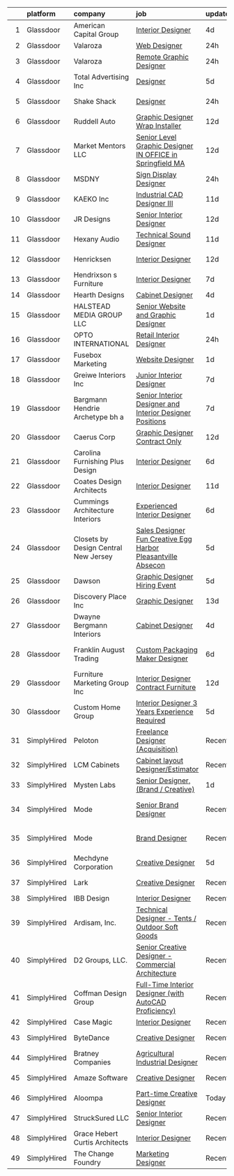 

|    | platform    | company                              | job                                                                                                                                                                                                                                                                                                                                                                                                                                                                                                                                                                                                                                                                                                                                                                                                                                                                                                                                                                                                                                                                                                                                                                                                                                                                                                                                                                                                                                                    | update_time   | location                 |
|---:|:------------|:-------------------------------------|:-------------------------------------------------------------------------------------------------------------------------------------------------------------------------------------------------------------------------------------------------------------------------------------------------------------------------------------------------------------------------------------------------------------------------------------------------------------------------------------------------------------------------------------------------------------------------------------------------------------------------------------------------------------------------------------------------------------------------------------------------------------------------------------------------------------------------------------------------------------------------------------------------------------------------------------------------------------------------------------------------------------------------------------------------------------------------------------------------------------------------------------------------------------------------------------------------------------------------------------------------------------------------------------------------------------------------------------------------------------------------------------------------------------------------------------------------------|:--------------|:-------------------------|
|  1 | Glassdoor   | American Capital Group               | [Interior Designer](https://www.glassdoor.com/partner/jobListing.htm?pos=122&ao=1110586&s=58&guid=000001833ad9e2218ddea0aea1cf9ec1&src=GD_JOB_AD&t=SR&vt=w&ea=1&cs=1_73aee815&cb=1663139701863&jobListingId=1008129870180&cpc=4192B1743C533FA8&jrtk=3-0-1gctdjon9g2fo801-1gctdjonngfpa801-49a573d86ea3dec2--6NYlbfkN0B3XlmmX8R5JY0GVPYs1hy9UL7zkqtRUdOtGQZvj_m_4IuzP6booOZUPu60buwtMphTteS4gHEXS4Kxho5tPn9Spfz8ryMGQPpk9cVG2vfC8bBMpv5C5FR_kzh2z8uIzhthKsJQ3hicNd6FUP9JK84YmFg_ACRsgmvVNO5sWGiF-XxkO9q2h-6EQJpZENRufF67umIPO-ngznbKgvro9OVWnCvbZpq2cKRz9mbCUJ4nhFOpm5HY0Bq3vjzsu4BGQZ1nxu30eL7KWjrFpEpAQsHcPYnHijJU2w5pTfHuROQs_SRAWhddZjrWrM1HcOCzzmM8SqhziSmve4Ku5a2CaNRpi5FqJLjDtTN8BxPtWvg24o7xUNGP9tZnVI6uB7c9Ce5j8JHfp777WX5FtISE_4jZdynihWerzSjbJH3YmyJldeh-O29d8Q5zfIZK6YNichtDr1YyYxr9920SFCg_IK8T)                                                                                                                                                                                                                                                                                                                                                                                                                                                                                                                                                                                                                                           | 4d            | Bellevue, WA             |
|  2 | Glassdoor   | Valaroza                             | [Web Designer](https://www.glassdoor.com/partner/jobListing.htm?pos=129&ao=1110586&s=58&guid=000001833ad9e2218ddea0aea1cf9ec1&src=GD_JOB_AD&t=SR&vt=w&ea=1&cs=1_ff1802f4&cb=1663139701864&jobListingId=1008137283070&cpc=39721386339D0809&jrtk=3-0-1gctdjon9g2fo801-1gctdjonngfpa801-e7bd67bf739dd1dd--6NYlbfkN0AtR68e5gWpPxoovZgA7Udo-dcymoK0NpHFMpIgh7LYz-pALWxTaWXTuf_YaYMLl6HnR0u2e8VldQxFnwE1ILXBZhMhjYhKfkknD7NuIH00NYO5vPzTjAyeoJCCwgkuKjp_8QMPl8nZlAjYoJkoayNCY60Da6WB6sCWSJATqUWcvQvzgMbIfwB3rTAdXYfyk4qQp6eQ0bm2htLwjLh8YzlK2eeulx7GZm0LA9sTT4bwXeqVQz7eIfKj5pllRj8GirTq3HbtAeikuaGhhvHZ30MYQTi0zIDuOT_wSgtbUxk0HAdPmzpYwlFbMb89Feh16tQHrprWV_fiU2oBFO7lGufqO_JuPcE2SnAmRyS8pc92HwFLn_Lqsr1QPOdJfDp1974yLpiiAvN76gtnka642wHW5lo9Y2Wzjt_-CSRGB7zJlSPovYDMklyIT7JawC83ZmTpk8D7MXUpKaJPIR6Qye5BMUqWIehi4BARhQoaaV0g6WTvnuWd6J8Y)                                                                                                                                                                                                                                                                                                                                                                                                                                                                                                                                                                                                                | 24h           | Remote                   |
|  3 | Glassdoor   | Valaroza                             | [Remote Graphic Designer](https://www.glassdoor.com/partner/jobListing.htm?pos=117&ao=1110586&s=58&guid=000001833ad9e2218ddea0aea1cf9ec1&src=GD_JOB_AD&t=SR&vt=w&ea=1&cs=1_0f8a9c78&cb=1663139701863&jobListingId=1008137095936&cpc=61B26E8FEFFA679F&jrtk=3-0-1gctdjon9g2fo801-1gctdjonngfpa801-739c9d6a71a72283--6NYlbfkN0AtR68e5gWpPxoovZgA7Udo-dcymoK0NpHFMpIgh7LYz-pALWxTaWXT-7nX6wHhEykZksmTZ5JhukyEdmiwSHwtQSTcNlpGPnpfI2cuG4LXi6WsDZ_TSUR9qkC-NbKGV2ocO6SwTVsqb7RocpBRdKx9nQofAPWA0z0YUS-MicLQY3jgsOcE-GQkrx9SQBB4eBP60Qz2SSD9yaHoD3GeOfbcavbAG2rj5rWkRv0yME6hGo55hTemBDvFhVGVW1dYWSYubJj59b2zOVFowWW9tT7Zs2Ibq2mH1SHOSLdeR6bEcuZZaNEJnrOJ87xjf8RzNf5eTg4pOjQJGhhM2Gqvg7bCuXT3d5b5Chbwma7kVU0j9uoVlsBPtEOuJKuuDvvyHiThzO3yDD_MMF08F6OLCOhd6SIg0G7U7wVZowIYAT-z1G06qeE4Gs2f-uxB2qgO0trnWrv6zIhVfVJER6l7p9CnnuGZ5RhjfS_s34b6K0ECiUjUmEwt0kxdaJSC1kbcEl9MrkLmSOlPYQ%3D%3D)                                                                                                                                                                                                                                                                                                                                                                                                                                                                                                                                                                         | 24h           | Remote                   |
|  4 | Glassdoor   | Total Advertising  Inc               | [Designer](https://www.glassdoor.com/partner/jobListing.htm?pos=126&ao=1110586&s=58&guid=000001833ad9e2218ddea0aea1cf9ec1&src=GD_JOB_AD&t=SR&vt=w&ea=1&cs=1_0d8ebbd0&cb=1663139701864&jobListingId=1008126139739&cpc=E11CA5D68E217C61&jrtk=3-0-1gctdjon9g2fo801-1gctdjonngfpa801-64ac5612dc67ce62--6NYlbfkN0AtR68e5gWpPxoovZgA7Udo-dcymoK0NpHFMpIgh7LYzy-NvFBPTC5puxXANnuhqobGn_8Euy_C9p-_Gj-Dr21ciBO9_LUeoYX04MMrL4qV0uA7bL8juwPWgaLu_YRDF-yepPR2-gnVUBiPjnl2uvMW9DMb8pioMX6K-nmr8Q6dItw3DekJjeaehjhOFBKU_ZGcLGpM88JaHJZMM-iSuEGHVDHLigNoen2EbnW8-MZS6MPCrqCxd8zG8fIzN8VrZi-KJN0Egq147WREPNGg8pLUt3GgwYFHCxrIaxxColceOOSAaRI28FYSI4rOPhcF6qp8oPVZHvH9h3GaDULS3qAHF5UgdGt5U62XmfSldk8t8sW8d76qVQxguxNu3N2PefeH_XWSFYM3Lx4auxdooLVrkGDe3aoMTNZuL_ZGKGMkBt69JCoJEJUGVlWX_Fs0gx8uPoP8uNjG2FSXvTy6Jrllof4EC7tZ5eJn4Pwx0Sq8diguyOPpCsIwOvUXZTIEZuu3PSPTXM3IFg%3D%3D)                                                                                                                                                                                                                                                                                                                                                                                                                                                                                                                                                                                        | 5d            | Syracuse, NY             |
|  5 | Glassdoor   | Shake Shack                          | [Designer](https://www.glassdoor.com/partner/jobListing.htm?pos=124&ao=1110586&s=58&guid=000001833ad9e2218ddea0aea1cf9ec1&src=GD_JOB_AD&t=SR&vt=w&cs=1_c9a3f8bc&cb=1663139701863&jobListingId=1008136047049&cpc=ACAF1607C5C1E404&jrtk=3-0-1gctdjon9g2fo801-1gctdjonngfpa801-01386aa55177f13a--6NYlbfkN0AUow_dxMS_v80f0u0K9MxgQayua8bWJUgZcUej3_6JYYtfmhx5VHDKfESYDm4fPhkI_MnjXd_2wJn9tdYnr0CSl4ydg_jn5ox7p2TxbMeolmqlsgal6YSjuCDVR9BgAtByDT2GhQwv7TEe51EBOlFKkBXgqrtVqHifVSoB8iHq2RgX4-sQ1BF4PhzQYYJ9ExtEraI_jplcjeC2HkpBxRSiKoLOOeutz6LqEUN33MF5_oece7wuPvhyx6JXnzKUFwZcSDxSs5VpKFJ122EWjZj6lsf9QnoZooJG4rdVhY5R5Zu3Q8M5Eh0AG1sVaFPAyovU4k0385NNt4B-p9I6puY1Z35BLO-9h8uq5Zc4Yv2MQvbXUqXuA9sdxY9fpc3tSsPgoZlyROgEKBut0koaOo_67-ScgrIVV8UTz0Yovgnxr0_2Grd0Oa3ABhlW2NMVIP0W5iugqb8MdGGJXsfajUzI4W-ckG3ydtljnBK2Wi1rrbPKYmeqB85diYIB1XqeBYSwi0Xq6CmNRb3E3CY_L52IPy1aiFlKuN6egBOAgd44zzUnKVHjnyJ1iljts_7mqRK5xrSCVIhm9Hft49RdHLlso93-2D3I23n0qDRYXvhMh6V6XgsJbKLaOu2XJsf3pGHlYlOB0Cs1awLAvkDUiGRXW7fzq2QHwkG92CRoEeNWY3FRBPscr8VlN4U2hNrh0JHvqIZwfZ3AyQL7UAfBQYA2qvTleWO_Z6ruYuhBTsVCPOzUADXofOFBLxmUysR99HNmPhvpPIfigQC8QEG73zzMwfmFPEH8nq8n-rAEMkevcLEWQWLHkDPUpUYty8KUfN5C4bs0DV9y-5hl-3b7-FTdv3yGElMVDc3SgRoMxjf6KoImxeZ5euW1h8YCBq-3N9WSx2FnK5XCYBROdgfo8ltth25dlSl6biNMSarDq7D0rxU592Wa7KTlIA255mmaUaqEW5yWGxZqL1EatPvGIjcNtD17rM23GfY%3D)                                                                                                           | 24h           | New York, NY             |
|  6 | Glassdoor   | Ruddell Auto                         | [Graphic Designer Wrap Installer](https://www.glassdoor.com/partner/jobListing.htm?pos=111&ao=1110586&s=58&guid=000001833ad9e2218ddea0aea1cf9ec1&src=GD_JOB_AD&t=SR&vt=w&ea=1&cs=1_4f07d977&cb=1663139701862&jobListingId=1008111624350&cpc=99FC2E46D2461AEB&jrtk=3-0-1gctdjon9g2fo801-1gctdjonngfpa801-fabb5426b8f05f83--6NYlbfkN0A0k39Bnz3dYLjemisttO_HEYWYOtZl2cOGQ9Uy4y7pOZbuKG5Q2OGL3sRabwBXKW5DTW0YsGxB8a8jVPVnMZliGmgL4v1QdVL412mdEtgB1iPJYMtu0aLPFY1VFPS0A4qAsUdLlvCKwYh0hRRtoG9wagIcVxV0Lbc75p0zZ_E-SIIdmVMsHdkME-i9FGQmOMOFPQ0RyUWwnllTnFxYiC8JUW4Ggs2zGi-2vmAm65AWqjOrhpIe9EYz9cFwynJSgi8aonfKV2INaPh1463L5K1pLkTz4dD-lJNYb_bzjzSRxY6wuSEIo9fy6XiG57mSWSB1HnlvVe0p3w4v7cdnvenKsQKMAoY4x8-GSlpV732v66bp4fucQW0yYLiMcoo1uphTJGK9yuMy17kkPx6d_luj9jxpykBDcRV-KWPfzF-pl36ykdbiSCLm0sdTaVR63K1ZreMxr1iFyQetPdFJx08tETdUMg1xhQqUeTCUtIjsc0jRyn97ddLFh56RNIgLL0GKCvywuDo9k3j8TJnKNF6AXDvbRedD7ZI%3D)                                                                                                                                                                                                                                                                                                                                                                                                                                                                                                                                               | 12d           | Port Angeles, WA         |
|  7 | Glassdoor   | Market Mentors  LLC                  | [Senior Level Graphic Designer  IN OFFICE in Springfield  MA ](https://www.glassdoor.com/partner/jobListing.htm?pos=112&ao=1110586&s=58&guid=000001833ad9e2218ddea0aea1cf9ec1&src=GD_JOB_AD&t=SR&vt=w&ea=1&cs=1_2a75ba82&cb=1663139701862&jobListingId=1008111320209&cpc=97514748921969DC&jrtk=3-0-1gctdjon9g2fo801-1gctdjonngfpa801-6e7a9be149af8b9c--6NYlbfkN0DrgQq5ECBajiuqohNCSf6c7_2Cek-sBUhiO2bmmkiCIcpzLyXLzEAobB1BlljXTQYeRDkEe9Da0WrE3niRBRErVwnKWMW-V_tJxNQ4UPHhP75XU4wGuqs0r_oL92-aWPAk-DeqLYnACAeU8dOYDwy01NOsSgdULLHwhFVB1BvfuXWg_-59QgRwwsVPOGPB2bdWkgQEIIeT3oFtbQjcsSN2oXT8R_CFZH-AssO2Hcwmpe3Yg-wzM7hs3NF507gULeBSdFChYp8xE5KvHbLadITbUWrAIl5D0KtiZj0pMrt_Tt_nK3Z1bXUBmDawbyrC3r5hQfcxKjJDiYJLrO1qqrH4jcANxl4DhBIf-Yk68OnHBfQfMgmO6XqFccKnwlRCTj1bjDlVpvF57kuzAezNhG21vqhZeN7FfLgZiV9C8XJN2mL8OLhQWlTENJQ3baA8W_jbjNCpdHaatiL8j3J01iPq1lq6MFieLv44uanDvN5iHBcvfkeJmhqS22iB68GsFmjZXdkv3ASltbKnUZhiNl0y6FtNkLdCrEPzyb3md5zTNks1yiOLk5qD)                                                                                                                                                                                                                                                                                                                                                                                                                                                                                                | 12d           | Hartford, CT             |
|  8 | Glassdoor   | MSDNY                                | [Sign   Display Designer](https://www.glassdoor.com/partner/jobListing.htm?pos=113&ao=1110586&s=58&guid=000001833ad9e2218ddea0aea1cf9ec1&src=GD_JOB_AD&t=SR&vt=w&ea=1&cs=1_fbbe76a1&cb=1663139701862&jobListingId=1008136297224&cpc=1F1FB261E206CF3E&jrtk=3-0-1gctdjon9g2fo801-1gctdjonngfpa801-df94da1ccb595409--6NYlbfkN0AWwfTtop3SFTjl-sl5d4TBXLs8AKJZxNua0zrziULpBzf6388kAHwiFAYQO_UDoeuEGrpjvLEwmvEFzYFC68N12iu0Ztlx3JJjzhY3oWeCwgutGUDKcHxdGkqWqm4u-i19BqCHi18qg4Lmp110bBZtxj4th8X_uCf9QLke4llg0IQ0EC-LgWATjGZPP3sYq5vky1EPeTYfNhcEtKTLjFM3Vh7b8DbE6iXX0aMt51E19meV2GxIqH-qxWx7cchs_bML1kaeKibGFNF_N9OD11v7aosoSdcs_zeQJCS7g0bbb_XCrUiRxmtvoCplcx13TDzZwTF2VQ8jIHEAzifLfx4-qes9BDloqiZW8s7UeL8wB1bywgf9USr_1749dh4T6tVrwHCCmaBrSbuJUXuGBKNfsiHBYw5rJOdZv-XNnM_bK_BpRtKvKvOIsSzD1MduAqHljAEugy0rM6-7tYzh2OIIn3zCx7bkgb922GQ8KwUKux_j1elUBdKT8cS6LHwIw2E%3D)                                                                                                                                                                                                                                                                                                                                                                                                                                                                                                                                                                                       | 24h           | Hempstead, NY            |
|  9 | Glassdoor   | KAEKO  Inc                           | [Industrial CAD Designer III](https://www.glassdoor.com/partner/jobListing.htm?pos=130&ao=1110586&s=58&guid=000001833ad9e2218ddea0aea1cf9ec1&src=GD_JOB_AD&t=SR&vt=w&ea=1&cs=1_f05b4cf5&cb=1663139701864&jobListingId=1008114117022&cpc=4917A65B8F970FF5&jrtk=3-0-1gctdjon9g2fo801-1gctdjonngfpa801-53a131ca1e01bfb9--6NYlbfkN0C2ruSLbldHgJRxGqX58M4ekFWuaOJ1Xy3nZgzYPyc2K37hwv1yneRTMpw4w85NX2fUmk8YigI5SqQ0oElwBpC1AAFwe_cf4kNXoBmsTHim4bjvN3m2meAD0FlmqiYpyc6KnyR-Vh7KwLsETvsGMasP49Knr9aXe3sUA7JwdrKp5Nw-NIVdVIgS2cUfH3piJnWscz_3eGQC1uFF8O_DvYHxYx_BajKNjbvbFyia1ty6Dq37M8QmVy8Ir3d9vsvJJG8uXlldID45c_w7AvDtwQ3rZpcELADaDh0FqU38TecCdLajvhXoHxLyIJU8dRbaAhxLiZFSAZdK32SMrQ8awF1i7ZBn-w1KB1MJN_20GwVXsUNlGFBtRO1R78dDqB1BwyERkkBJCAhOLSgfsjHP12YLk2rj2j4kzIcNbFY4ke4Hm7AykpyrPDWrzvuev8hF-4UwHSHJGRI8VSbJc7OYfXR2c9-fq0L7xLQcf2C_NhxSSsl7j8jGWJ-3kslRRwvwJ7u1xpTtLWUiB6K2x0wwzz-2)                                                                                                                                                                                                                                                                                                                                                                                                                                                                                                                                                                 | 11d           | Chandler, AZ             |
| 10 | Glassdoor   | JR Designs                           | [Senior Interior Designer](https://www.glassdoor.com/partner/jobListing.htm?pos=109&ao=1110586&s=58&guid=000001833ad9e2218ddea0aea1cf9ec1&src=GD_JOB_AD&t=SR&vt=w&ea=1&cs=1_1539960c&cb=1663139701862&jobListingId=1008111206638&cpc=0532D3C59FD6A6A9&jrtk=3-0-1gctdjon9g2fo801-1gctdjonngfpa801-8a3360741b28fa9c--6NYlbfkN0CnvnrZV6i1JGX1yqycrBVKxG_QbmFGo1hJvaAPDrdCVZraHxofdUZbPrEf6gsxncTWUWi2hXZ9kFPSHrp97bSfGEE8dC3HgMc8QhFreAhyez753tr1K99sE22gcMN-rHO-iUwzDMrcUI3imhT8h9WpR936hwtBiAAsibv6rn-NfPShPYqDfESs-RIOsUK1_MsAzrleAuOn2Iy3nGExp_auWYok7yEoRn2is4TkJdfvCNcKcQVazySVhkCovuQgDZ_nJJVTRwOPHjMJS1HUQsRMugzNoUUjdpWtQ82TE3C5wjf67cts2sg5MMe5y_ewuTUaxWD-RyzXKtXtAFEiUb-2YDSrtb-LohQ6a2OpKZ_1EuxBa9WMmuE3B1vjvIDFr-h9aZ_rcT77IKPVMsKZBplqp7BYCwiPtKCq4np_x354XMIyaB7WffQXLYfaf-IU3RsqBN01_bqa9boAOuMCF5qYvrX2zCE9PpYky5U525re1dZqB--LtWc8VvJsYGcOuJybGgdk4kqLBQ%3D%3D)                                                                                                                                                                                                                                                                                                                                                                                                                                                                                                                                                                        | 12d           | Miami, FL                |
| 11 | Glassdoor   | Hexany Audio                         | [Technical Sound Designer](https://www.glassdoor.com/partner/jobListing.htm?pos=125&ao=1110586&s=58&guid=000001833ad9e2218ddea0aea1cf9ec1&src=GD_JOB_AD&t=SR&vt=w&ea=1&cs=1_115c3049&cb=1663139701863&jobListingId=1008114321181&cpc=BBE10130256F0C4D&jrtk=3-0-1gctdjon9g2fo801-1gctdjonngfpa801-0ac8534fda25569b--6NYlbfkN0CFC62QAxPlQDUanI3CInFwDfLuR7bBing2k-9qaB2Sgc7mfRdyTz-EnIjEcjqKoAh4_ZZLLwyGjkgqwi6svkxAivLIJAIQwILeIjbqoOs_xRSKFIya7sfTf_opYwReedpv9fbyaMfagL_ldIDi899DzamSPVTzKUQ6FBR6yrjTDkrfgnIyK-QPzgec6zIyhBe2A6eYHC-wP4y2CmNC1MSQOdI5LBvcCUi4qgK9NVuXfoegqfl-I6008GliAbQdLzbV9G8Rx2mnpLZSkdViI1VsYGoi2-j5dTnLrJlCy1JEh_eBrpz7GIwjAJQQPetF7p6yl7n1RudbD4AYy8q6_lRF3RpdBXcb9ivhkqojmZEQAlo51Kpt1nBoLTobif3w4cs2t0OmwzO5jDcBB0H82cYK2iAPFbyzZ2Cg4IDErOJ8q_NfiBygljN22mC-az7pIzp6aNrTKDKFR4L4oGPl5NwSD_7ip-8h0__o3CU0z_F_zrpehe1g18KqqB3XmhLpIR4%3D)                                                                                                                                                                                                                                                                                                                                                                                                                                                                                                                                                                                      | 11d           | Bell Gardens, CA         |
| 12 | Glassdoor   | Henricksen                           | [Interior Designer](https://www.glassdoor.com/partner/jobListing.htm?pos=105&ao=1110586&s=58&guid=000001833ad9e2218ddea0aea1cf9ec1&src=GD_JOB_AD&t=SR&vt=w&ea=1&cs=1_cac63fe5&cb=1663139701861&jobListingId=1008111750044&cpc=CE636C005BAB0D84&jrtk=3-0-1gctdjon9g2fo801-1gctdjonngfpa801-d2621a4cf2cfb58d--6NYlbfkN0CNYby3L9ttLAtiQu883hc5j1bOZ_acuRkJhBQ5cZH6P_dAVIII6iR_UVR4GaMSq4r9xidE6dhbBSCKVKjViqwWxih4fJc2ppt6vClhKP7jvHhT-fIn2nu4jRBYOJUKmCbWafPW1NKTkmfV47pk_YZO4uLUkJa3iTZidNr7awH9X1-9dK_Uc_seWiL57Jvq7jxHklLcrO6uyWshwD02-iVv5d6eXNIB4BfDGwe89m8aKI7O8O38vOL7HAolqMAqkcQHyiMSbhSHZ3Cs6eKcQ8NS_A_63a7LrR9b1HY7MmrF0YmRmfNk6Tt4Pv4GEmC3LPIG_LBvvdpP6CLc7S3NRk1AJGs8QyVhGEDqPLmIcgNlCaqbXbf76qJqH2GKYzBAOv16TzmODkj12mW4QeAakha-dLn8LAOQ_1qnE386aGnJ8H2l-yqoopede8pMfuCr_ty9E7DlvRqDap2ZOzTOM7DNCvOiwW3QJxOfHyLTstxG-GbLgcabxxrPrTwqkmUW8Jq9SXEftHNsLA%3D%3D)                                                                                                                                                                                                                                                                                                                                                                                                                                                                                                                                                                               | 12d           | Minneapolis, MN          |
| 13 | Glassdoor   | Hendrixson s Furniture               | [Interior Designer](https://www.glassdoor.com/partner/jobListing.htm?pos=108&ao=1110586&s=58&guid=000001833ad9e2218ddea0aea1cf9ec1&src=GD_JOB_AD&t=SR&vt=w&ea=1&cs=1_62c7d957&cb=1663139701862&jobListingId=1008120764687&cpc=09378D6C9F3FC603&jrtk=3-0-1gctdjon9g2fo801-1gctdjonngfpa801-f62b262fc53cf12a--6NYlbfkN0D4nuovUOU2dPryPr7-xanE7ZFWASvaSyNm3BqXIbrO0pY-U6ffeJ8i4zFbkcmCrkYOf74jbyunldmRO9knZpZuunVhdLv1JXdoL8x2Ps5bRqpVLx744pfDm3xoOEDQh_D7sB4WEIJjFDSPprbwTeSp_FbJ-peqBN-iNbYFlBBvDoWiMAt1tLkk10I1IljJmykLTSbvdZUFSjqt6XQuykDDNVByK6MMD5U2TSfjdZOkb9quNlHbJEKyYhP8Z_djR9EDZdHeBZj7iSuNSZhRO3QWAvxfAW8sSsvQDeX1i2ldhTTx2hPkj3Cro9B67Wj6yTZ4v62hGH1ZVKnu6NeE4j__jqfmN3gXBjHFZ3wmYJm1_lQfdGl3f5-1oNTsEANa3Gm2LkTG3hGWCzXrI9S_kgqSDY55EsteRI8KSNWmA0gtiWV7DPpDXY_Z_R45pEwwdcDVic6Yv001WxBFTFXSxmy4XKN2n3eyOFB4ZTJB4Cy96AEaGrrMkTkRdkEGlOfR6YI%3D)                                                                                                                                                                                                                                                                                                                                                                                                                                                                                                                                                                                             | 7d            | Furlong, PA              |
| 14 | Glassdoor   | Hearth Designs                       | [Cabinet Designer](https://www.glassdoor.com/partner/jobListing.htm?pos=106&ao=1110586&s=58&guid=000001833ad9e2218ddea0aea1cf9ec1&src=GD_JOB_AD&t=SR&vt=w&ea=1&cs=1_8b3f05f3&cb=1663139701861&jobListingId=1008129246962&cpc=9C2513B8B21880CA&jrtk=3-0-1gctdjon9g2fo801-1gctdjonngfpa801-0923a9190910b3f0--6NYlbfkN0DLxniXb9xd09bch3T7EymxCrgj1jiT2kSu__xrmi42oAG3D01sYaWhZGCHF7hgARijW5Y_siHFoLR5YhdWaYNapx2qHwSpGjwyXJKJ1tm26dbMbJk7pKM5lA77s4pUFHEs1CE7uPvWlgTDRfZW7cVDBVgFfQ4eJ8eORy7khWcwvz2h82FGjOYpNhb_1YMb_poxTKmFOHYihHwCzHshCuBWzAA-TS9DZHp3L0dkt6kNHW56GE6Fst4aRJDewtYepKwGrz66w63zoeF2D9UbzSxYQ-t9snkcVseqTpU6xFKJVdm8qJqwFik7n-z9mTpkN6Av0N-JTrXc8EfW9_18F5O7YEkTZZgmKLyQzYUUauVXkcTlvRFByBTadRYMD6jSLsmL55tu6OQwLvR_J8Gf_Uh4P_fONP5mdSCTK5mqoVX4UK3AmFEWf56Olg2JeiWHbzFhdF3DjLn6kKw41VLC2l3VINoj0hHYYHwzangzL7shWeefHKblCwPFZy0l9Sw8-2M%3D)                                                                                                                                                                                                                                                                                                                                                                                                                                                                                                                                                                                              | 4d            | Marietta, GA             |
| 15 | Glassdoor   | HALSTEAD MEDIA GROUP LLC             | [Senior Website and Graphic Designer](https://www.glassdoor.com/partner/jobListing.htm?pos=123&ao=1110586&s=58&guid=000001833ad9e2218ddea0aea1cf9ec1&src=GD_JOB_AD&t=SR&vt=w&cs=1_59f0fb1e&cb=1663139701863&jobListingId=1008135097453&cpc=151E51E148764572&jrtk=3-0-1gctdjon9g2fo801-1gctdjonngfpa801-28596523da6c0dfb--6NYlbfkN0CKpraHHsEcuvJldHh9lYb6MSUQnY31yEhbu34n0Z8zJ2HzSiEwYgyR7dJpaP7MO-j4FNMBKK5fogKN_gCmyg4_Qmvpa54LMgM40Tgzzsr4sF_NkZ5LZd_e6RN5FIzZdBGkW1BCw9JYrMMUX1oANIjZ7pCiVs-RcDEkrNOC2B8NeIGsvU6jpaMt2NkjSUjkBESEmI1M1hsIVxLDt01kia2oSonMfpF-OKAnP5qiVoo-9geai4WD2JExzb_P1ubx2Rx7lzmYFvsRXOAhyXU_qvNkM26qtlGXWUkgH01tpP3YWj17LhuIkd5xM4nDdnQWP4BYz47-S0c0sJNTbKApqzhUrk8LUibdmKLQVO5c-tp7Krizv5edNRx3AFCRIwd92Vhp17ntwWzclpEOq-HYwcNed1Td-vr4YsPi6Mre1dDvYZSu9VtNWGdSPYF9xl080yN_6l5cwNYERTbO-p7FeCM5HYtSGiBjxFDgLmkcqz_j9w%3D%3D)                                                                                                                                                                                                                                                                                                                                                                                                                                                                                                                                                                                                  | 1d            | Remote                   |
| 16 | Glassdoor   | OPTO INTERNATIONAL                   | [Retail Interior Designer](https://www.glassdoor.com/partner/jobListing.htm?pos=119&ao=1110586&s=58&guid=000001833ad9e2218ddea0aea1cf9ec1&src=GD_JOB_AD&t=SR&vt=w&ea=1&cs=1_bbedf287&cb=1663139701863&jobListingId=1008136891207&cpc=51610AD03C13DB81&jrtk=3-0-1gctdjon9g2fo801-1gctdjonngfpa801-38e0d26daf668587--6NYlbfkN0DTXEPot8bQs6vL-0KsHuyeBXsp9NRYqLssF11gmcxF1FPK71qYPn8Ryec7son9nZWjbR6l8QwLyoR_3WfwHO5k4a5Z-guSzEUrlymBHoFpkffoZsQuuQuSQmnEGjKlvTJLm7Tos5vyzGWm4wHZU3ZzJ3ap7dAivJ6hOn1BVNYdgfz9SNzeZUccozdgYo2pC_IO_MhXO5gk5CuvNuerSyVpNwYQWrWrtZ1rp4cxeY77dJI11wx0JAV_604pCir0sAh_ArBmeld9_bowJY4pQWIXkSvslpjt-X7NpMVx25VvOFdnWl0c-8m-RmbJcRiPzCkx1J1sEduBuJzhRP_JcjZ4w_Ne7NK_SFEtLpr2uooF_WcO1lWBQqpM49ku94eja3k5kd-PK1U6IJM_r5UWLIvSq5EljjTYJDb2tF1t3QK-VYrBLL3fykU6sleySwC9QACFCVY01xfKB75zDrjsxKgm5npTcAU_JimMugedayQRpj6-lVkRfselR_DM0t9UadsHmbTydJDEONk8G-S7y0LO)                                                                                                                                                                                                                                                                                                                                                                                                                                                                                                                                                                    | 24h           | Wood Dale, IL            |
| 17 | Glassdoor   | Fusebox Marketing                    | [Website Designer](https://www.glassdoor.com/partner/jobListing.htm?pos=128&ao=1110586&s=58&guid=000001833ad9e2218ddea0aea1cf9ec1&src=GD_JOB_AD&t=SR&vt=w&ea=1&cs=1_cd6d912f&cb=1663139701864&jobListingId=1008134218184&cpc=FAE5E775D180B2FB&jrtk=3-0-1gctdjon9g2fo801-1gctdjonngfpa801-e309f0efde6269b5--6NYlbfkN0CKfA-soUf75Q7iZ129b2H9MACh9ki_Lh9mMeku_0ONApGwNMwnvEOEL4QN9RA0nEweruqbHhN0Ajj-K2H7yOx9EUYXE7ao14iCzD-sl2niRhibpFoKiQCKnDto1U2G4lXYcQFThLuj_VQvgTRyMn6mUOnMGVptKTY9j4bzQo1QG1i0WfGe0CX1x_m1GDJ7fKYR9Bx2tq4eHALP6ZyUdLRz35gCYlj0z7Y5Tzt0SwHdHYON7R1xRZVmleG2rqZR9xK2E7_9T-i4Mf-okMtjCBaKs2uRHl-QIR82y7Qqk9248kug6ZHPgqAJeAIDZSy52tIM8fycqb-tfdNEeH35mfLALg-wSu9EVYw7aqQ_wU6i4WK-wiZu90OC5vDcnGkVI3QOiF0D0huiuO1Gd93f2UqMzlVs1kaL8QqmRxYXTzshqyRtyH0j_B1-Uby9FXyUk-bbYWiVkMwAcqylBjY5db4W9lmwU8kb-OsJYdQcVmvqjlmKwjj5qdjzjBSZwiNEfL0%3D)                                                                                                                                                                                                                                                                                                                                                                                                                                                                                                                                                                                              | 1d            | Remote                   |
| 18 | Glassdoor   | Greiwe Interiors  Inc                | [Junior Interior Designer](https://www.glassdoor.com/partner/jobListing.htm?pos=103&ao=1110586&s=58&guid=000001833ad9e2218ddea0aea1cf9ec1&src=GD_JOB_AD&t=SR&vt=w&ea=1&cs=1_a28f5eff&cb=1663139701861&jobListingId=1008120479404&cpc=C63741462EE9FF65&jrtk=3-0-1gctdjon9g2fo801-1gctdjonngfpa801-77e06069c353c138--6NYlbfkN0AHpFLDskz9EYLlnUzntKWKmSYtC0mM91OB3RRU8FOjathOEukcJDONM2IUeAVLswkjan6t8QiJeSI3y53NAExWzxtmOGx9DIYCL1oPpSLJgzGBVliowIn6QH0SfuqvMuAASAAsI0IzL2yVwCANom-bL7yJ4DZq7v_dc92uh9U3JOh07fNPw42j38S2CifH62rrOViS69yMzjTl4LoKd1wK6FPXizqZSLCR4HdFfi1a25QBqV6R1lDWv0xBNIy75uB8vt5fiYjlfYv4PooUbr7CWrBSgNiWcaOTc11-Sth1VPcNYSErpMt9gKO9aF1USDxHOUbW3X9a5aTF4-vu3z0pA6FASOWGfn1IL26n-FOq2IponxVfG-Prx7W1AKs_SxNF0EYqaQpmFkZtmm5cLimgE1gZDkEyjzOY6_u95rg_dRUb43cVFvJewMsScuBbC1HLpyXcDH63oAfXFe1kLEh-_KHLh-9-JG9JWj7z1kI8grkxLypzKtYrz6z-tEUenrvKvqCU9tG9Rg%3D%3D)                                                                                                                                                                                                                                                                                                                                                                                                                                                                                                                                                                        | 7d            | Cincinnati, OH           |
| 19 | Glassdoor   | Bargmann Hendrie   Archetype  bh a   | [Senior Interior Designer and Interior Designer Positions](https://www.glassdoor.com/partner/jobListing.htm?pos=116&ao=1110586&s=58&guid=000001833ad9e2218ddea0aea1cf9ec1&src=GD_JOB_AD&t=SR&vt=w&ea=1&cs=1_c16efaa2&cb=1663139701863&jobListingId=1008120888480&cpc=0532D3C59FD6A6A9&jrtk=3-0-1gctdjon9g2fo801-1gctdjonngfpa801-7873158990845d6c--6NYlbfkN0BHIfC1zsKGIu0R3teaIu8liT7fbRNLaQeDQfcPJweUKxynNxS1I3QAkavYLlUdMSFNQh06rqrvMuW9i86_sUl5w8--_5q3ImFzm_MCcEKk9kFDdZrbGwMtcMTsqL48lya1dE5GfZzTEmvKkVLUglADS4T_jiE0rmLYfxWjFq7pZK9qwfqRk93-7kAZd0WEubFiaNqF8qOEYHXeH-lO4sc-_Cv7o7LV9hdcYmvX8oG_8UqBW8HT9hV4Owqmd0F9DRXqHP1IaEn_mvchRmd3ldm0Soaiqu0OwXsR4aW39eIQsf1cy2Xl4ek0NhG-09afpLlb89cb6dGqhimNhcrACWnl3gOcwmpUQqizfNe1fgXzm2EENDhrN6309F7GIWrUu9TfIOOm-QTLsAJeZtHOogo28ujCtc-__bxcVcDcx2bQTHu1Yjykmf_w9s5XwkSqVBYW37aqeTSdOvtL6kKnNLN8CulYapSETl4x7CHRfT8Y1P7GL7frjXWaojnvJ2KSjbt9KnOOUNxdMTwvzTdUJHSGO-HiRKjhNWaRThfchGiI4a-tBM9Cz8EF)                                                                                                                                                                                                                                                                                                                                                                                                                                                                                                    | 7d            | Boston, MA               |
| 20 | Glassdoor   | Caerus Corp                          | [Graphic Designer   Contract Only](https://www.glassdoor.com/partner/jobListing.htm?pos=107&ao=1110586&s=58&guid=000001833ad9e2218ddea0aea1cf9ec1&src=GD_JOB_AD&t=SR&vt=w&ea=1&cs=1_81e59166&cb=1663139701861&jobListingId=1008111767016&cpc=4FCECD61B6F8FA67&jrtk=3-0-1gctdjon9g2fo801-1gctdjonngfpa801-df7a64031718afd8--6NYlbfkN0CQLQ6SjEM4-x_iaeNlTeM-6yl7yfOj5C0XdZ0mkb-oA9kgtkXcXXjrGeBeG2wEdgnbSOP-5_zh-XMedZfvspCXmGU4Aj6Q1cAUKuDRurS6aNpCf-JWf3i9EwGF7lofJctr5w4kcM0qrjvUP_YtDLWAofltNqM1UEZx-PMjZiJMSzm67SAGiY0cCZtvkOsllZMdrmYwNPrANoBzGnG5S_B_xxN6dA14TMqWul4_vVDbB7ZwqS5O0PKjKiGt0VEUYbhm_341hFYV8np3D0DfIxWQALh-aDsPR8J_l3oyA96KmfkTiP906xLnA6yrjTrH9ikVSnwlzkGg_cSj0x_0-XIYyEzTt2TD1WUih1DxqVrIKXEOnF-xKjQJpzrZROEZ1g1RA_jN0b6ctI2AmyRCy8O-iFx5FTfBxL1YpxTZd3WfdRh8Ij1Eb-Fb63f9HCgXNubxfpdcUK08P3Pz1es4omy5p4iZTO1zNvd2oxWbtcwipj5Fa03qSZHQt3A3uZgS_BoJimdMrRd7s9qtFns_k8zR-0HX2oobtk2tZQEW9ZEbn5ZS1t7Jldd1CJq6dqcHgyV7kkwJnNajo5hHlLb66ok3PWWVEi9E7zVpj27IyBmnPcSLqBBA8HzGa2EoV_l4VkH2GKZRPUtQE5TiHkZcp59oVoCYO0eApm5ZfFRgI6_JEg%3D%3D)                                                                                                                                                                                                                                                                                                                                                                                                | 12d           | Arden Hills, MN          |
| 21 | Glassdoor   | Carolina Furnishing Plus Design      | [Interior Designer](https://www.glassdoor.com/partner/jobListing.htm?pos=115&ao=1110586&s=58&guid=000001833ad9e2218ddea0aea1cf9ec1&src=GD_JOB_AD&t=SR&vt=w&ea=1&cs=1_ec2bfdb7&cb=1663139701862&jobListingId=1008123125363&cpc=A1E53952C47554AF&jrtk=3-0-1gctdjon9g2fo801-1gctdjonngfpa801-d7c77e3bac07a525--6NYlbfkN0CB1tmP7rfbaHtYFmPjg1Xv8BJr6DUbyz0HQmM4H563AurHCftAr469N5qcCRRcWo0yCwrlICvq986v2AYkH8XxmBF-ajXBDlW8nN0CRf-WOsCSjMRHhq5vjG22NG3gHcT_qed4He6Fer0WH_FjL8wsE-l4tGOurxWF_8yzuScwdbY4wVBsYFocL2bGMjTwgP-IVBMU1QKxx-GgAZmfT0zlsgnVegWhMFu4EVDrzDE0C94m46Gs0IRdGiVyfbnCYxEQNqqx1VswvivdXSN0pP0-jzKwEOG87tOx2-KFSzJFfvFYsEnN8Avchx2uvX1tY4FdqLWxnAcbcc9EWqGT_F0Y3xZvGux9lBisG5KIrdCvQA_BuZCPcK5yuYSyCMJlt0vVsnhecyKeBQKhIIHIssQ91L2jq1HaWqTUM7EgIu6KP5lAhdAjGtVG1jCFp2oQ0iE0A5yZ6FSvMKw6JiYNfB4-FIHVll3BkrAW3XbLkIgOd7uj695dgy7TXGbiHOk8Cmh6UvgN5xBQPQ%3D%3D)                                                                                                                                                                                                                                                                                                                                                                                                                                                                                                                                                                               | 6d            | West End, NC             |
| 22 | Glassdoor   | Coates Design Architects             | [Interior Designer](https://www.glassdoor.com/partner/jobListing.htm?pos=104&ao=1110586&s=58&guid=000001833ad9e2218ddea0aea1cf9ec1&src=GD_JOB_AD&t=SR&vt=w&ea=1&cs=1_65ce8be8&cb=1663139701861&jobListingId=1008114411353&cpc=7F25CF159B8CE666&jrtk=3-0-1gctdjon9g2fo801-1gctdjonngfpa801-b5052bad2b837db2--6NYlbfkN0BBGG9LMNqL16EzDx9S3nKk4b6IwprgSJginr0DZD_oW_fGju1lNZoRQnKbqrbI9xMUrTy6DPOPY5Qp3Dv37NyQnzJMVDmy3WOrAe5bFcEG9BpBI0Hs0IZrLoN3b6zM6iEJ5q39xfzffRetW9A4ptBYAtQ5Uy1wEb0BHIpOUPasAT1whY4MsW8ApEca-Gx8QAW8Rvr6wB9lDRV7v4okLFj34GKLd4n9bB0hJCOCPpvY9l8VwtxQOtyPsy9a42M8ZEo0nqEfiVbA0iAGyRd02LdtazaOeMp5kPLOZgppo2vZM5OkgeVzVHcvSGxOScJ4wndmD2TUFQTp7Gk5ZIrx2AJnjhet04vkLsNJiCS_ZTlqAvnnrUX9OrK_7xmeiDvuo2GZR1gqFn8QRBjQ2wmMO0rv7A-W14LRi9y4ZTWGEUHsUIw4H1iT_EluFq6AJxVOje8dFlxDfjUGZMbAGtTVDxLfz6K6WmPZhrwS2rhYMHfGZslm6UB6s4L7aQQiaVY1MeoScM-aYJC-vw%3D%3D)                                                                                                                                                                                                                                                                                                                                                                                                                                                                                                                                                                               | 11d           | Bainbridge Island, WA    |
| 23 | Glassdoor   | Cummings Architecture   Interiors    | [Experienced Interior Designer](https://www.glassdoor.com/partner/jobListing.htm?pos=120&ao=1110586&s=58&guid=000001833ad9e2218ddea0aea1cf9ec1&src=GD_JOB_AD&t=SR&vt=w&ea=1&cs=1_1611fdd0&cb=1663139701863&jobListingId=1008123161334&cpc=F46DF5E7E4FA92A6&jrtk=3-0-1gctdjon9g2fo801-1gctdjonngfpa801-902b64404978340c--6NYlbfkN0A4hgeKHdLyHgzaskNEvl2xXMVaueUT71iJOYpLYISQUHTwzmwXMv6kYhOOx1V1RKz7y2QDsGyd9Zhp3lAnwbqRrBxIjdV4DXcOXVjHQx9UEkUYaogkra2KtLnrbuqWNzd2g6-VR5lBDF2xjp7fRyAs6RBbhNSD4PSh_XqsfKaM4SmDm7Z6rIuEztV8x5DVRQY_dSDMpeARhGyuFzV0GnbKBvqAGtQsJSk-LjqoD_mXiiS3AGW-jhHXpQSIHvRCUUaExAA8mDpWctyyfncPIC3pfdzv5cL21zC3BOOKwRhxnogOLEXuYtSB8288phGTqbhjpqCZr2HsBfwz_v3UW3Fquxk-m8nIsFuODDHhalt0Am8Mt_o66DnoRrdz6uasU41i7_DbxAkrfeDeDWJ4Ug43-dzfxsy-EQqEbCAG_ch6cI1JVswsENUUpYEUohV_Dv_sJ7BQlT3gvy0VjEZ0u8raN8zT5kxLd2NmDBC2cYhwHL7wJlC0y9ZbvvsqlVx9Owp_8kCJSyAD9n4eW963Isgj)                                                                                                                                                                                                                                                                                                                                                                                                                                                                                                                                                               | 6d            | Ipswich, MA              |
| 24 | Glassdoor   | Closets by Design Central New Jersey | [Sales   Designer   Fun   Creative   Egg Harbor Pleasantville Absecon](https://www.glassdoor.com/partner/jobListing.htm?pos=121&ao=1110586&s=58&guid=000001833ad9e2218ddea0aea1cf9ec1&src=GD_JOB_AD&t=SR&vt=w&cs=1_763b33e4&cb=1663139701863&jobListingId=1008127861547&cpc=D2F1DE17EE1F43B9&jrtk=3-0-1gctdjon9g2fo801-1gctdjonngfpa801-1e0fefe83ebb4cda--6NYlbfkN0A8ZMKG7zTudAAPfQw79Y0U7EdReUZql8HHyjY-vKvFpABaLDYWP9LFbYQMtUZ9vInXK9UN6G50G2LVo69wUNjmTk31FNCdY8OgeNvsaiRcdIKYHLeS2RDBbFgTQ0k60deoZ6k4B5kIDmsZs0op7FDO7u5Rt0aBUHe5ovLyZL3z0aIB-BxMAHK4cn3-Ze_6Up_Zy4178PSjKHEf1NduEC0C0nfcV83_mgf7mdotC_m09xd_wx3oX0o3dt9ID__rgfDmW9x-Z4I7R0cM_qUVp-mzhclBAm4WOWA18q910vEy7yL6L00TeCd23TgrUmt9-X3vGJ0ahPbcJlux5Bv_w5nGatyBgxU_fePCk56ADLQirTBKut8yqrKE20rKLbm-C_g1r56-3gWVbQWFGWlmxtSU6QVvM9XHAKrzNeNiebkj-4c7PapUmW8mRIY78Q8ne8INxknWu4CzNVeJa3LVUjGomjz3nENKIOGrrTBA1Zy4hKFvL6QCMF4Z1z6TlbVWO5c7BcyDLjNbzZi0F4APjTox1p16yp5RbzpGoJd4xLaHhtTaJ_nwbTbyJxNZNCyAmo-MPgwSHqtHRno_e3338_qZ1hJDeThYoUlz407fDEjMrhSAGnkNio9O-oyzNxdd2tsKjhqpUigAv25BKuGM_9MJSjjWj30Ogk5KjjGXKnCaEYw9qVkO7aXKNqUSHjZyXrl4ZzBakHI-mdud3uGOc8ZJuOEdTCKVh6HWz3YGu1GFAHmvlrfmhK96VqHp_W9aq8n5oOLzDMP4vTET9UaZGtCqLZKTFFA5oJ0hsKpVf3JM91w2hOMUZurxOQnDFmGbZOnZ0jsfvaSxnPCEbmQq2XHbo_wB6Q2OHRBiyp_n2AD5fIPSyOUOfSijW6fshvNd3uVMqFvn4AOpmAp4UT3rVXH1erQ8Yh9NC1hTQZQ5ItKsZvZ478Azq5ywGa27ZsVL8foV0l1fzYAzorWgKorm5lazQ7Sp7YTUoccU1X26EcRMROTibfPrKlOl6YBi56y07XabOzAFy_8vug%3D%3D) | 5d            | Egg Harbor Township, NJ  |
| 25 | Glassdoor   | Dawson                               | [Graphic Designer Hiring Event](https://www.glassdoor.com/partner/jobListing.htm?pos=101&ao=1110586&s=58&guid=000001833ad9e2218ddea0aea1cf9ec1&src=GD_JOB_AD&t=SR&vt=w&cs=1_40af9001&cb=1663139701860&jobListingId=1008126395189&cpc=AB2E6B81B375A8A7&jrtk=3-0-1gctdjon9g2fo801-1gctdjonngfpa801-fa889daffd6b4e7b--6NYlbfkN0Btxs39KmTzjw_u_hUXcyTcLpNeUj18C2Nw5A7DCW0FWDgognxC0CwPe9gorocS11FXINOladafhKYukmiVdZiyPEK-BZgwS1QTPUJL1sQQQpc1YCsMvN7uIoEpPzlKXm87GsBLRC-vR0HJijQixhzehQyk4v-2w7qhO6dbojLqd1GJlc4OOCa4vUJCkcIIKL6G43rbac7fkRlzCBvWfQUGp9Vjs_XYtYnto0du3oRe_teSIratnPX5BLgFlKSMi_PEq_XA3pW_n9ckuRxK3OYsSZnMvAAMufXV9pcpupth8vD8cmDUFj5I0uY-IMW8HjL9vqACy7QapAtzWzIVAnUKVsYTGYnUGt8zZpSDEPpZQE-LmnQd55cBdRHIb1aSLc6IKOY3zlvKXsu4L0EALDrYFRlH_fXgVudxw4Lt84hh1UBDbi6b5XTyWxhY9YKiklxskn8rIruFEjKi8iHKGaelf4OVclfvydaQeXmE5ujpXoVnAlxc2VG7gMq8faPmpeFCqb3Tvqy2az8edr7iu17jO8gLAS5yB2o9VpwsncuqY97y70LLhRJMU56TJyeP_hw7l4lF3U4I3g2aQn33CKy2rfep1hT_oC3owkNoADxYKmXL7NQa4i8Q72Mo8Ap3q9RMMcML2LE4oVf0vVumh9VMRGlU1xnIRtkEVyIDdt4eVxcatjyQvzSGR0Sp92259mLQ9qHh9s-yRp3S6V2QggmlUQ0kgbpn2CyF8So5m5BEMFJkEKA8WXFZLlI2xSKio_4%3D)                                                                                                                                                                                                                                                                                                                      | 5d            | Columbus, OH             |
| 26 | Glassdoor   | Discovery Place Inc                  | [Graphic Designer](https://www.glassdoor.com/partner/jobListing.htm?pos=114&ao=1110586&s=58&guid=000001833ad9e2218ddea0aea1cf9ec1&src=GD_JOB_AD&t=SR&vt=w&cs=1_d64a5085&cb=1663139701862&jobListingId=1008107025519&cpc=9C4E0D792DD2EC34&jrtk=3-0-1gctdjon9g2fo801-1gctdjonngfpa801-b5d1374000bceea4--6NYlbfkN0ChXqBfkmn9WzN929frqw4FzMyNxjAnhnaZwAqYNz1YU2jiKCwTZ0D8PV_EF1qhZn_Bsu2p8jyj1ZLDDgWpjXKDCjA6kryusjFGVsIhQIIvD0QUT8qB6MT1vaFsmUpf0Xn1R8sD6F3bjSVWU07z7ViYD_2cNtMmlFEslh4Cc3fKEVHh2xrj8leG_Tl-vq81iRVaknmzUQyTOO-Ts539mnVe_Lz2_-zPnkYRfJ1_30MqkywK6uMLZtk6jTrFyclYIPBsc8fa2mkgzGmTML8281unyGldSh_WgHr7EceoJDGI-hNdSIiIqgwsxQbEbHAE4T6cuWfrQSNOUj5NDDndutNGmFM7agOA5ya_96sMcQ7LG9h2_gw-SCGz_FUna-Qtq2MmeQ9vJqP78Q0Pq7iOY_D3vAvkJJ3-Pjqx3bSr_p3KL0M0O3NnrqQb8WUOCLvAuU-T3KpNYkM99MidZH6eMHDQlyy9F5dH4rC0E_Jsmd3Pll6z-ojLvA8W1B_Vxm5bcjf28no6Y3Iks0pPx6sfqEejZdPtrWfwZTe04nuRI2T8Rkh4STPvHCZPveMKhKsuyLCuYhaNL-Jk0Ddaccajb1h90tG-GQzr5jEZpvlj4wZklBC6CYYoHY2dHmTtclRnt5d-z0Z8dQKKkg%3D%3D)                                                                                                                                                                                                                                                                                                                                                                                                                                                     | 13d           | Charlotte, NC            |
| 27 | Glassdoor   | Dwayne Bergmann Interiors            | [Cabinet Designer](https://www.glassdoor.com/partner/jobListing.htm?pos=102&ao=1110586&s=58&guid=000001833ad9e2218ddea0aea1cf9ec1&src=GD_JOB_AD&t=SR&vt=w&ea=1&cs=1_5716c6db&cb=1663139701861&jobListingId=1008129031364&cpc=8573A4489066C43C&jrtk=3-0-1gctdjon9g2fo801-1gctdjonngfpa801-2d3001db73fb8b00--6NYlbfkN0D4nuovUOU2dPryPr7-xanE7ZFWASvaSyNm3BqXIbrO0veWb3TKo1IPLDMFoT7BkTnkzHcOJT7zdPIH1GKVV2Kwwrv_N8SczyQWi8IQwDPoSsOrZUyS9xW9jK0qmU-lfxaUbjjKLC98PjY9KKzbAlXaR7Kdj_CtnLqyVvaEJswodHs2zNHpdhYw48ORHIPfDlst4Ad5D8CSxtKIibvmgByfx7By3kGD7dnYCQiT-_q5Lw5qNAQO1x5wQwWOYlVoPF_fF8S9YE_dh0mnhIN2OzSJE9UEDNYy6E_rcvj_okApVHBEYoyhDupQJ6h1Ahc0n9aZ7Bbc6GBGbo2DWy5jrHGGkbN_2pQBcBC2kotAvuS53zHF0j2fskCMaLolBBO_Pnb7IHwzgox9CdE9s0LgAZgvXISiN4MU2DsqledL-QTBkT8SL2UY-a_cnqGdY1skwkk7UfiS88CaTWyUmCYBaGF98jMCq-YkSiExUzInjTmdEAwSkhdUwB1ERyXI1CgSfJk%3D)                                                                                                                                                                                                                                                                                                                                                                                                                                                                                                                                                                                              | 4d            | Fort Myers, FL           |
| 28 | Glassdoor   | Franklin August Trading              | [Custom Packaging Maker   Designer](https://www.glassdoor.com/partner/jobListing.htm?pos=110&ao=1110586&s=58&guid=000001833ad9e2218ddea0aea1cf9ec1&src=GD_JOB_AD&t=SR&vt=w&ea=1&cs=1_c018dc29&cb=1663139701862&jobListingId=1008124376043&cpc=372C5A824E0ACFAF&jrtk=3-0-1gctdjon9g2fo801-1gctdjonngfpa801-085350e6d33d9e5b--6NYlbfkN0DTjs_IdMz-z_Yp1o9NkFColt2iu4xotnk61IXPsQFBF2opQav85PJzfkF0lMp_inB9dBsA6CLiTwb9c-KwInne8ryuQlIySzTKJ8cNWcCfVdX0AL6SepjTF6zo3_6231uAPZ6QaH5olZWCPMC7tFvqJUaMUTrEAF0PcC-RWJ_WFkG5BHJEm1aRoowOkboAR6Nk_2tY0h4c4C2Fx1x5WlnM3w897J6R0b4yVO6cFrNPOD4vY1LAjrUUn6DzQlbaPWQoNsTcR-IyBWA7bzatVxeufiLjDf5AWx1GqVWf-cz5QoGG7LhVo5mvkYBKh1Ot4KqlrbHG4xGXDlku9R6SofMbifLAvg3pXdwfJaMegSjda4AoSYUK3djoh3VseyGFE2HWckheSek8ub594j6ZaG2661Pyhnpq-ZQb7TjziIFeAPA6rFS5qwlcSul8Se6s-aMtTQ0zBnTlkzcSG1fhjCRkzsbOQMgbVwJiKapJAmb9Et8qiwnSitY32QQ_ew8cY8OlR1xbZKHKSg%3D%3D)                                                                                                                                                                                                                                                                                                                                                                                                                                                                                                                                                               | 6d            | South Burlington, VT     |
| 29 | Glassdoor   | Furniture Marketing Group  Inc       | [Interior Designer Contract Furniture](https://www.glassdoor.com/partner/jobListing.htm?pos=127&ao=1110586&s=58&guid=000001833ad9e2218ddea0aea1cf9ec1&src=GD_JOB_AD&t=SR&vt=w&ea=1&cs=1_2b60e736&cb=1663139701864&jobListingId=1008111740561&cpc=92C3A47184F15CA6&jrtk=3-0-1gctdjon9g2fo801-1gctdjonngfpa801-c4a8f3f4f2488110--6NYlbfkN0CzcDFs8cjNZITHzPaspPYUdxCTppyanGLeq-qEeiOFH8ruvw-4GxJah6t3XwZCDao5Phxe1C3TIN81LMBLxC0GuRFiITyD5hGqI8kRxJNeEtcgqCFsXmpBgV81-wjCEXD4zBbTPVALogSzmntDHWtUNkKTgZsJBJ5DF_11LgAUPOeQ6DDIsaQ4Sm6E97Wr2D-xqDjp1-zZs7yS0n1VGy_zpx85aa_zzAjlGN672UTXphu2MCy4nMNxF1hzNyoBqDfKIh0C1WT0LWqdJjPom79hTnT81zFHr2cUeD-WZ-SiiVS1GNJbu8BhxvRMrfGQ8H4cPlKRU2zZZ0Un79yRjVOkGpuEuy2YnaT_X6xf8gZqZvByZyNQJxqG2ldMVJErbTiHgEnFDsXx3WL0Igll7S_BnSSKJAopYALNpeKmo0uvJv_9vsc1XEH8zjaeTZivwwhfwgcTLknr9C2ESuB7Rh5ZZhxuZgWI2JhW8YRGCYA7so2BDdogBrR2mBh_GLTXvjpZTOecsdAL7SqsTCq85ySpM5HClhH7o4s%3D)                                                                                                                                                                                                                                                                                                                                                                                                                                                                                                                                          | 12d           | Austin, TX               |
| 30 | Glassdoor   | Custom Home Group                    | [Interior Designer   3 Years Experience Required](https://www.glassdoor.com/partner/jobListing.htm?pos=118&ao=1110586&s=58&guid=000001833ad9e2218ddea0aea1cf9ec1&src=GD_JOB_AD&t=SR&vt=w&ea=1&cs=1_7278deb2&cb=1663139701863&jobListingId=1008126418505&cpc=2CAEBE5965B3EB5A&jrtk=3-0-1gctdjon9g2fo801-1gctdjonngfpa801-c55e2191f9978650--6NYlbfkN0C2SVAOpOeIWQkPp9EeCSLxTLheLRty2uanDx8E9nXZ3uUHHMNExd-XulGiHlYVmeYM5__toIK6RgBA7FxvioVKWPxs6n6UHgxX96Fun2owzTBWSc4agDZ9U1IcM6CHkroaxCJ_NS-N_emqCvyXgCXEZqYscBaXRmI_Y3L9-M2dqPqVfzM-hPzux2a2TrHO6a_hTDtfG09QvBt8s9ReSjUif0jVXFdAmowNxuWZ_sSF4xPD1EXqYv_GnhPsgpYuMNLkRDld3LwVkqysSnohsF-uyaEAqq1MAXh62OgNrCpXZImTUb8gujDwlEjfWh1EZzNL7WL3f3fzK6UWZQmMCJWnWuPkRdEQWvRn4_4T4EiKFWKn_o6qECBQrNwNCf73opGBobw9xpZ3GcFqCxqrHhsW7TLa8OJAJl_3cBFEA5ks_gkLUZ6pZ8yOHEMXqskMt4luZbRjr9uoT4Dn3KSywo7ghdMnaUBnyF6uffXADARqGrERdxai07s19wbb3PDKVItj7JUOuc8nne5C77z4uFhJBXc0_6H6sNHgbEZrv3KiZg%3D%3D)                                                                                                                                                                                                                                                                                                                                                                                                                                                                                                                 | 5d            | Quarryville, PA          |
| 31 | SimplyHired | Peloton                              | [Freelance Designer (Acquisition)](https://www.simplyhired.com/job/Kdzp-uLURTRVy4vpSZihxX3fuu4gc17UB_LHUdiHiS7K-Lr-O5tYGg?q=creative+designer)                                                                                                                                                                                                                                                                                                                                                                                                                                                                                                                                                                                                                                                                                                                                                                                                                                                                                                                                                                                                                                                                                                                                                                                                                                                                                                         | Recently      | New York, NY             |
| 32 | SimplyHired | LCM Cabinets                         | [Cabinet layout Designer/Estimator](https://www.simplyhired.com/job/DGSlfiUPWVOU_IlQXYWu3NE8c65_nAMngwGpdSuOIPTgYpGha4wvXw?q=creative+designer)                                                                                                                                                                                                                                                                                                                                                                                                                                                                                                                                                                                                                                                                                                                                                                                                                                                                                                                                                                                                                                                                                                                                                                                                                                                                                                        | Recently      | Monroe, WA               |
| 33 | SimplyHired | Mysten Labs                          | [Senior Designer, (Brand / Creative)](https://www.simplyhired.com/job/35_jBU72YgpL3Vfzme_sYWsfZjUfRVg1Er4daeOsHobe5aYu1aDZ3Q?q=creative+designer)                                                                                                                                                                                                                                                                                                                                                                                                                                                                                                                                                                                                                                                                                                                                                                                                                                                                                                                                                                                                                                                                                                                                                                                                                                                                                                      | 1d            | Remote                   |
| 34 | SimplyHired | Mode                                 | [Senior Brand Designer](https://www.simplyhired.com/job/1mgfwCuGS0yn51Hhdsx6PbqOH51cxJqVPPv7xJC7aJOVS1DISOu1Gw?q=creative+designer)                                                                                                                                                                                                                                                                                                                                                                                                                                                                                                                                                                                                                                                                                                                                                                                                                                                                                                                                                                                                                                                                                                                                                                                                                                                                                                                    | Recently      | Tacoma, WA +22 locations |
| 35 | SimplyHired | Mode                                 | [Brand Designer](https://www.simplyhired.com/job/6mJ9xHXKJxh1Jdi9LQpA7apayAK-ObZQY-AV4NZoMooGrI6Wuyp32g?q=creative+designer)                                                                                                                                                                                                                                                                                                                                                                                                                                                                                                                                                                                                                                                                                                                                                                                                                                                                                                                                                                                                                                                                                                                                                                                                                                                                                                                           | Recently      | San Francisco, CA        |
| 36 | SimplyHired | Mechdyne Corporation                 | [Creative Designer](https://www.simplyhired.com/job/suiP56ZxVklp8vInbyGsf6QAc44-_FSkysJ-ZByJAEZ27k3pUwz3JA?q=creative+designer)                                                                                                                                                                                                                                                                                                                                                                                                                                                                                                                                                                                                                                                                                                                                                                                                                                                                                                                                                                                                                                                                                                                                                                                                                                                                                                                        | 5d            | Mountain View, CA        |
| 37 | SimplyHired | Lark                                 | [Creative Designer](https://www.simplyhired.com/job/JfyfcxDVr-dn2lMBXxw2o-AIhDM2iqwsv8573F4upJc-I82xQnIkBw?q=creative+designer)                                                                                                                                                                                                                                                                                                                                                                                                                                                                                                                                                                                                                                                                                                                                                                                                                                                                                                                                                                                                                                                                                                                                                                                                                                                                                                                        | Recently      | Mountain View, CA        |
| 38 | SimplyHired | IBB Design                           | [Interior Designer](https://www.simplyhired.com/job/Rdk5lj4vZ0N37avyB77ES0GnmiSA13eEZoH4yuSicvNQMvvSYOBSUA?q=creative+designer)                                                                                                                                                                                                                                                                                                                                                                                                                                                                                                                                                                                                                                                                                                                                                                                                                                                                                                                                                                                                                                                                                                                                                                                                                                                                                                                        | Recently      | Frisco, TX               |
| 39 | SimplyHired | Ardisam, Inc.                        | [Technical Designer - Tents / Outdoor Soft Goods](https://www.simplyhired.com/job/EaaUY8P8CZC-jWtF3gBuBBAHyCWnw5U7xo5UZYeE6UCkveJkbwWE3A?q=creative+designer)                                                                                                                                                                                                                                                                                                                                                                                                                                                                                                                                                                                                                                                                                                                                                                                                                                                                                                                                                                                                                                                                                                                                                                                                                                                                                          | Recently      | Cumberland, WI           |
| 40 | SimplyHired | D2 Groups, LLC.                      | [Senior Creative Designer - Commercial Architecture](https://www.simplyhired.com/job/Yzphuvu4v4KIeGAg97r-GC4K2aaGuq7WuIAfSSpOBYl9P_dmzDtnLw?q=creative+designer)                                                                                                                                                                                                                                                                                                                                                                                                                                                                                                                                                                                                                                                                                                                                                                                                                                                                                                                                                                                                                                                                                                                                                                                                                                                                                       | Recently      | King of Prussia, PA      |
| 41 | SimplyHired | Coffman Design Group                 | [Full-Time Interior Designer (with AutoCAD Proficiency)](https://www.simplyhired.com/job/Xx7hJsbn6OIObeoohRD70Y4VdH0y_sC279UDSdlsem1MGWNh8Uj_rg?q=creative+designer)                                                                                                                                                                                                                                                                                                                                                                                                                                                                                                                                                                                                                                                                                                                                                                                                                                                                                                                                                                                                                                                                                                                                                                                                                                                                                   | Recently      | Naples, FL               |
| 42 | SimplyHired | Case Magic                           | [Interior Designer](https://www.simplyhired.com/job/WAgF14JmswB6TGD-JUfpPD-963ncL4DfuCrtth1pVIXsR89yXGJEBA?q=creative+designer)                                                                                                                                                                                                                                                                                                                                                                                                                                                                                                                                                                                                                                                                                                                                                                                                                                                                                                                                                                                                                                                                                                                                                                                                                                                                                                                        | Recently      | Remote                   |
| 43 | SimplyHired | ByteDance                            | [Creative Designer](https://www.simplyhired.com/job/0Wsu_j-iNzNT7TgQoCdaUX2VRfM8Y68oP7OcTq4exRfkeEAE8cedQQ?q=creative+designer)                                                                                                                                                                                                                                                                                                                                                                                                                                                                                                                                                                                                                                                                                                                                                                                                                                                                                                                                                                                                                                                                                                                                                                                                                                                                                                                        | Recently      | Mountain View, CA        |
| 44 | SimplyHired | Bratney Companies                    | [Agricultural Industrial Designer](https://www.simplyhired.com/job/Mumz6KfYzwl0Qf-6YYgrNMk_LNtPebzQLCSf-QYmA_szeaNtgnq67Q?q=creative+designer)                                                                                                                                                                                                                                                                                                                                                                                                                                                                                                                                                                                                                                                                                                                                                                                                                                                                                                                                                                                                                                                                                                                                                                                                                                                                                                         | Recently      | Des Moines, IA           |
| 45 | SimplyHired | Amaze Software                       | [Creative Designer](https://www.simplyhired.com/job/jHINZWkFDWGPv5DVwnLCsgXd2Dj4sIF7RdjMDZVbSaVv59aNoaTVHw?q=creative+designer)                                                                                                                                                                                                                                                                                                                                                                                                                                                                                                                                                                                                                                                                                                                                                                                                                                                                                                                                                                                                                                                                                                                                                                                                                                                                                                                        | Recently      | Costa Mesa, CA           |
| 46 | SimplyHired | Aloompa                              | [Part-time Creative Designer](https://www.simplyhired.com/job/MN6xPCyxU4RJKHPj3DmOk2MumqYS0c-TIb0mUiQjigQ6k34qHrFevw?q=creative+designer)                                                                                                                                                                                                                                                                                                                                                                                                                                                                                                                                                                                                                                                                                                                                                                                                                                                                                                                                                                                                                                                                                                                                                                                                                                                                                                              | Today         | Remote                   |
| 47 | SimplyHired | StruckSured LLC                      | [Senior Interior Designer](https://www.simplyhired.com/job/xA4oXDNQAtjFEKZbHbKCohF2UYGnbPhbzc4KRtGgkJGmFgFsisxLlA?q=creative+designer)                                                                                                                                                                                                                                                                                                                                                                                                                                                                                                                                                                                                                                                                                                                                                                                                                                                                                                                                                                                                                                                                                                                                                                                                                                                                                                                 | Recently      | Hood River, OR           |
| 48 | SimplyHired | Grace Hebert Curtis Architects       | [Interior Designer](https://www.simplyhired.com/job/P4uYYbTk44YufM37BPFLKpQnRPhgT-TJJnBVKOfPULdXvverRsfOJA?q=creative+designer)                                                                                                                                                                                                                                                                                                                                                                                                                                                                                                                                                                                                                                                                                                                                                                                                                                                                                                                                                                                                                                                                                                                                                                                                                                                                                                                        | Recently      | New Orleans, LA          |
| 49 | SimplyHired | The Change Foundry                   | [Marketing Designer](https://www.simplyhired.com/job/oIz1QR9-kqiIXGkBer3-OmM9EcQ3tx6YWsSPq6SwxwCmknK26Lr8dQ?q=creative+designer)                                                                                                                                                                                                                                                                                                                                                                                                                                                                                                                                                                                                                                                                                                                                                                                                                                                                                                                                                                                                                                                                                                                                                                                                                                                                                                                       | Recently      | Los Gatos, CA            |